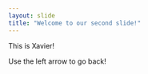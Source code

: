 ```yaml
---
layout: slide
title: "Welcome to our second slide!"
---
```


This is Xavier!

Use the left arrow to go back!
